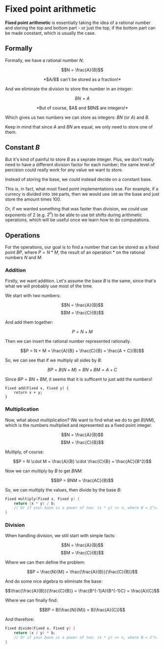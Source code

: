 # Fixed point arithmetic

**Fixed point arithmetic** is essentially taking the idea of a rational number and storing the top and bottom part - or just the top, if the bottom part can be made constant, which is usually the case.

## Formally

Formally, we have a rational number $N$:

$$N = \frac{A}{B}$$

<center>*$A/B$ can't be stored as a fraction!*</center>

And we eliminate the division to store the number in an integer:

$$BN = A$$

<center>*But of course, $A$ and $BN$ are integers!*</center>

Which gives us two numbers we can store as integers: $BN$ (or $A$) and $B$.

Keep in mind that since $A$ and $BN$ are equal, we only need to store one of them.

## Constant $B$

But it's kind of painful to store $B$ as a seprate integer. Plus, we don't really need to have a different division factor for each number; the same level of percision could really work for any value we want to store.

Instead of storing the base, we could instead decide on a constant base. 

This is, in fact, what most fixed point implementations use. For example, if a currecy is divided into `100` parts, then we would use `100` as the base and just store the amount times 100.

Or, if we wanted something that was faster than division, we could use exponents of 2 (e.g. $2^n$) to be able to use bit shifts during arithmetic operations, which will be useful once we learn how to do computations.

## Operations

For the operations, our goal is to find a number that can be stored as a fixed point $BP$, where $P = N * M$, the result of an operation $*$ on the rational numbers $N$ and $M$.

### Addition

Firstly, we want addition. Let's assume the base $B$ is the same, since that's what we will probably use most of the time.

We start with two numbers:

$$N = \frac{A}{B}$$
$$M = \frac{C}{B}$$

And add them together:

$$P = N + M$$

Then we can insert the rational number represented rationally.

$$P = N + M = \frac{A}{B} + \frac{C}{B} = \frac{A + C}{B}$$

So, we can see that if we multiply all sides by $B$:

$$BP = B(N + M) = BN + BM = A + C$$

Since $BP = BN + BM$, it seems that it is sufficent to just add the numbers!

```
Fixed add(Fixed x, Fixed y) {
	return x + y;
}
```

### Multiplication

Now, what about multiplication? We want to find what we do to get $B(NM)$, which is the numbers multiplied and represented as a fixed point integer.

$$N = \frac{A}{B}$$
$$M = \frac{C}{B}$$

Multiply, of course:

$$P = N \cdot M = \frac{A}{B} \cdot \frac{C}{B} = \frac{AC}{B^2}$$

Now we can multiply by $B$ to get $BNM$:

$$BP = BNM = \frac{AC}{B}$$

So, we can multiply the values, then divide by the base $B$:

```c
Fixed multiply(Fixed x, Fixed y) {
	return (x * y) / b;
	// Or if your base is a power of two: (x * y) >> n, where B = 2^n.
}
```

### Division

When handling division, we still start with simple facts:

$$N = \frac{A}{B}$$
$$M = \frac{C}{B}$$

Where we can then define the problem:

$$P = \frac{N}{M} = \frac{\frac{A}{B}}{\frac{C}{B}}$$

And do some nice algebra to eliminate the base:

$$\frac{\frac{A}{B}}{\frac{C}{B}} = \frac{B^{-1}A}{B^{-1}C} = \frac{A}{C}$$

Where we can finally find:

$$BP = B(\frac{N}{M}) = B(\frac{A}{C})$$

And therefore:

```c
Fixed divide(Fixed x, Fixed y) {
	return (x / y) * b;
	// Or if your base is a power of two: (x * y) << n, where B = 2^n.
}
```